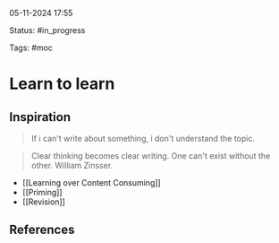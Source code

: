 

05-11-2024 17:55

Status: #in_progress

Tags: #moc

# Learn to learn

## Inspiration

>If i can't write about something, i don't understand the topic.

>Clear thinking becomes clear writing. One can't exist without the other.
>William Zinsser.


- [[Learning over Content Consuming]]
- [[Priming]]
- [[Revision]]

## References

